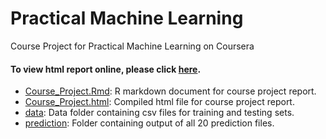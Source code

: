 Practical Machine Learning
==========================

Course Project for Practical Machine Learning on Coursera

#### To view html report online, please click [here](_).         

* [Course_Project.Rmd](./Course_Project.Rmd): R markdown document for course project report.        
* [Course_Project.html](./Course_Project.html): Compiled html file for course project report.   
* [data](./data): Data folder containing csv files for training and testing sets.        
* [prediction](./prediction): Folder containing output of all 20 prediction files.            
